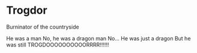# Trogdor
Burninator of the countryside

He was a man
No, he was a dragon man
No... He was just a dragon
But he was still TROGDOOOOOOOOOORRRR!!!!!!
